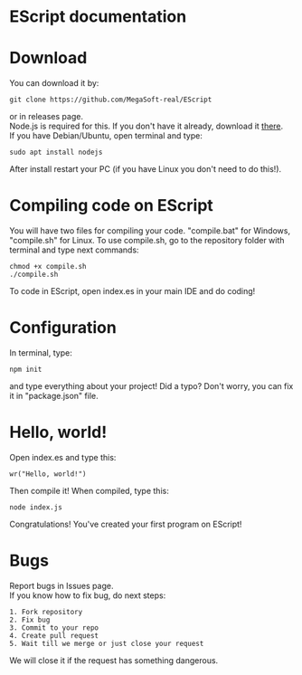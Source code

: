 # EScript documentation

# Download
You can download it by:

    git clone https://github.com/MegaSoft-real/EScript
or in releases page.<br>
Node.js is required for this. If you don't have it already, download it [there](nodejs.org).<br>
If you have Debian/Ubuntu, open terminal and type:

    sudo apt install nodejs
After install restart your PC (if you have Linux you don't need to do this!).
# Compiling code on EScript
You will have two files for compiling your code. "compile.bat" for Windows, "compile.sh" for Linux.
To use compile.sh, go to the repository folder with terminal and type next commands:

    chmod +x compile.sh
    ./compile.sh
To code in EScript, open index.es in your main IDE and do coding!
# Configuration
In terminal, type:

    npm init
and type everything about your project!
Did a typo? Don't worry, you can fix it in "package.json" file.
# Hello, world!
Open index.es and type this:

    wr("Hello, world!")
Then compile it! When compiled, type this:

    node index.js
Congratulations! You've created your first program on EScript!
# Bugs
Report bugs in Issues page.<br>
If you know how to fix bug, do next steps:<br>

    1. Fork repository
    2. Fix bug
    3. Commit to your repo
    4. Create pull request
    5. Wait till we merge or just close your request
We will close it if the request has something dangerous.